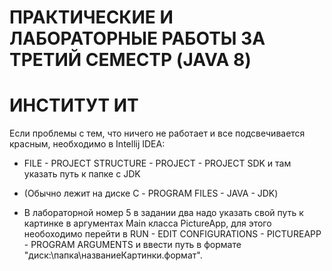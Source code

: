 # ПРАКТИЧЕСКИЕ И ЛАБОРАТОРНЫЕ РАБОТЫ ЗА ТРЕТИЙ СЕМЕСТР (JAVA 8)
# ИНСТИТУТ ИТ

Если проблемы с тем, что ничего не работает и все подсвечивается красным, необходимо в Intellij IDEA:
- FILE - PROJECT STRUCTURE - PROJECT - PROJECT SDK 
и там указать путь к папке с JDK 
- (Обычно лежит на диске С - PROGRAM FILES - JAVA - JDK)

- В лабораторной номер 5 в задании два надо указать свой путь к картинке в аргументах Main класса PictureApp, для этого необоходимо перейти в RUN - EDIT CONFIGURATIONS - PICTUREAPP - PROGRAM ARGUMENTS и ввести путь в формате "диск:\папка\названиеКартинки.формат".

